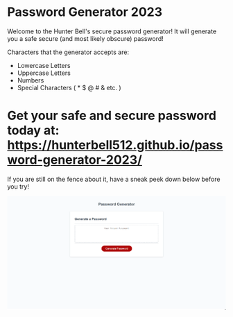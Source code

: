 # Password Generator 2023

Welcome to the Hunter Bell's secure password generator! It will generate you a safe secure (and most likely obscure) password!

Characters that the generator accepts are:
* Lowercase Letters
* Uppercase Letters
* Numbers
* Special Characters ( * $ @ # & etc. )

# Get your safe and secure password today at: https://hunterbell512.github.io/password-generator-2023/

If you are still on the fence about it, have a sneak peek down below before you try!

![preview](./preview.png)